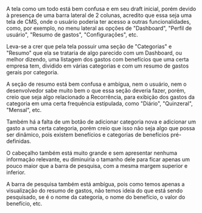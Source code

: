 A tela como um todo está bem confusa e em seu draft inicial, porém devido à presença de uma barra lateral de 2 colunas, acredito que essa seja uma tela de CMS, onde o usuário poderia ter acesso a outras funcionalidades, como, por exemplo, no menu lateral as opções de "Dashboard", "Perfil de usuário", "Resumo de gastos", "Configurações", etc.

Leva-se a crer que pela tela possuir uma seção de "Categorias" e "Resumo" que ela se trataria de algo parecido com um Dashboard, ou melhor dizendo, uma listagem dos gastos com benefícios que uma certa empresa tem, dividido em várias categorias e com um resumo de gastos gerais por categoria.

A seção de resumo está bem confusa e ambígua, nem o usuário, nem o desenvolvedor sabe muito bem o que essa seção deveria fazer, porém, creio que seja algo relacionado a Recorrência, para exibição dos gastos da categoria em uma certa frequência estipulada, como "Diário", "Quinzeral", "Mensal", etc.

Também há a falta de um botão de adicionar categoria nova e adicionar um gasto a uma certa categoria, porém creio que isso não seja algo que possa ser dinâmico, pois existem benefícios e categorias de benefícios pré-definidas.

O cabeçalho também está muito grande e sem apresentar nenhuma informação relevante, eu diminuiria o tamanho dele para ficar apenas um pouco maior que a barra de pesquisa, com a mesma margem superior e inferior.

A barra de pesquisa também está ambígua, pois como temos apenas a visualização do resumo de gastos, não temos ideia do que está sendo pesquisado, se é o nome da categoria, o nome do benefício, o valor do benefício, etc.
